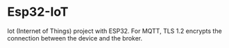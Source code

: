 # Esp32-IoT
Iot (Internet of Things) project with ESP32. For MQTT, TLS 1.2 encrypts the connection between the device and the broker.
